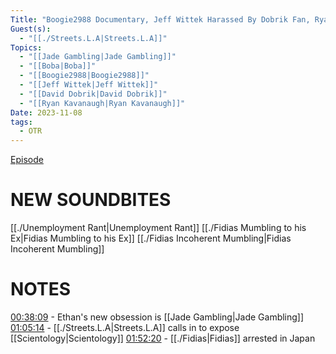 ```yaml
---
Title: "Boogie2988 Documentary, Jeff Wittek Harassed By Dobrik Fan, Ryan Kavanaugh Failure Podcast - OTR #93"
Guest(s):
  - "[[./Streets.L.A|Streets.L.A]]"
Topics:
  - "[[Jade Gambling|Jade Gambling]]"
  - "[[Boba|Boba]]"
  - "[[Boogie2988|Boogie2988]]"
  - "[[Jeff Wittek|Jeff Wittek]]"
  - "[[David Dobrik|David Dobrik]]"
  - "[[Ryan Kavanaugh|Ryan Kavanaugh]]"
Date: 2023-11-08
tags:
  - OTR
---
```

[Episode](https://youtu.be/FCzT_C9CJew)
# NEW SOUNDBITES
[[./Unemployment Rant|Unemployment Rant]]
[[./Fidias Mumbling to his Ex|Fidias Mumbling to his Ex]]
[[./Fidias Incoherent Mumbling|Fidias Incoherent Mumbling]]
# NOTES
[00:38:09](https://youtu.be/WVwlc6pIBVs?t=2289) - Ethan's new obsession is [[Jade Gambling|Jade Gambling]]
[01:05:14](https://youtu.be/WVwlc6pIBVs?t=3914) - [[./Streets.L.A|Streets.L.A]] calls in to expose [[Scientology|Scientology]]
[01:52:20](https://youtu.be/WVwlc6pIBVs?t=7160) - [[./Fidias|Fidias]] arrested in Japan
